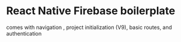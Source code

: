 # React Native Firebase boilerplate

comes with navigation , project initialization (V9), basic routes, and authentication
